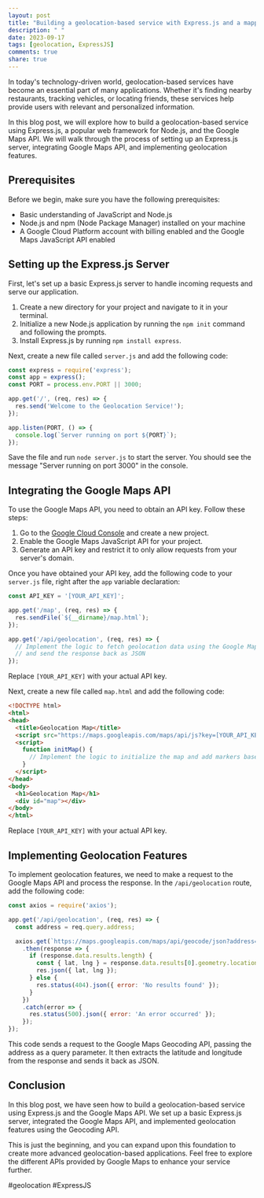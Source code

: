 ```yaml
---
layout: post
title: "Building a geolocation-based service with Express.js and a mapping API like Google Maps"
description: " "
date: 2023-09-17
tags: [geolocation, ExpressJS]
comments: true
share: true
---
```


In today's technology-driven world, geolocation-based services have become an essential part of many applications. Whether it's finding nearby restaurants, tracking vehicles, or locating friends, these services help provide users with relevant and personalized information.

In this blog post, we will explore how to build a geolocation-based service using Express.js, a popular web framework for Node.js, and the Google Maps API. We will walk through the process of setting up an Express.js server, integrating Google Maps API, and implementing geolocation features.

## Prerequisites
Before we begin, make sure you have the following prerequisites:
- Basic understanding of JavaScript and Node.js
- Node.js and npm (Node Package Manager) installed on your machine
- A Google Cloud Platform account with billing enabled and the Google Maps JavaScript API enabled

## Setting up the Express.js Server
First, let's set up a basic Express.js server to handle incoming requests and serve our application.

1. Create a new directory for your project and navigate to it in your terminal.
2. Initialize a new Node.js application by running the `npm init` command and following the prompts.
3. Install Express.js by running `npm install express`.

Next, create a new file called `server.js` and add the following code:

```javascript
const express = require('express');
const app = express();
const PORT = process.env.PORT || 3000;

app.get('/', (req, res) => {
  res.send('Welcome to the Geolocation Service!');
});

app.listen(PORT, () => {
  console.log(`Server running on port ${PORT}`);
});
```

Save the file and run `node server.js` to start the server. You should see the message "Server running on port 3000" in the console.

## Integrating the Google Maps API
To use the Google Maps API, you need to obtain an API key. Follow these steps:

1. Go to the [Google Cloud Console](https://console.cloud.google.com) and create a new project.
2. Enable the Google Maps JavaScript API for your project.
3. Generate an API key and restrict it to only allow requests from your server's domain.

Once you have obtained your API key, add the following code to your `server.js` file, right after the `app` variable declaration:

```javascript
const API_KEY = '[YOUR_API_KEY]';

app.get('/map', (req, res) => {
  res.sendFile(`${__dirname}/map.html`);
});

app.get('/api/geolocation', (req, res) => {
  // Implement the logic to fetch geolocation data using the Google Maps API
  // and send the response back as JSON
});
```

Replace `[YOUR_API_KEY]` with your actual API key.

Next, create a new file called `map.html` and add the following code:

```html
<!DOCTYPE html>
<html>
<head>
  <title>Geolocation Map</title>
  <script src="https://maps.googleapis.com/maps/api/js?key=[YOUR_API_KEY]&callback=initMap" async defer></script>
  <script>
    function initMap() {
      // Implement the logic to initialize the map and add markers based on geolocation data
    }
  </script>
</head>
<body>
  <h1>Geolocation Map</h1>
  <div id="map"></div>
</body>
</html>
```

Replace `[YOUR_API_KEY]` with your actual API key.

## Implementing Geolocation Features
To implement geolocation features, we need to make a request to the Google Maps API and process the response. In the `/api/geolocation` route, add the following code:

```javascript
const axios = require('axios');

app.get('/api/geolocation', (req, res) => {
  const address = req.query.address;

  axios.get(`https://maps.googleapis.com/maps/api/geocode/json?address=${encodeURIComponent(address)}&key=${API_KEY}`)
    .then(response => {
      if (response.data.results.length) {
        const { lat, lng } = response.data.results[0].geometry.location;
        res.json({ lat, lng });
      } else {
        res.status(404).json({ error: 'No results found' });
      }
    })
    .catch(error => {
      res.status(500).json({ error: 'An error occurred' });
    });
});
```

This code sends a request to the Google Maps Geocoding API, passing the address as a query parameter. It then extracts the latitude and longitude from the response and sends it back as JSON.

## Conclusion
In this blog post, we have seen how to build a geolocation-based service using Express.js and the Google Maps API. We set up a basic Express.js server, integrated the Google Maps API, and implemented geolocation features using the Geocoding API.

This is just the beginning, and you can expand upon this foundation to create more advanced geolocation-based applications. Feel free to explore the different APIs provided by Google Maps to enhance your service further.

#geolocation #ExpressJS